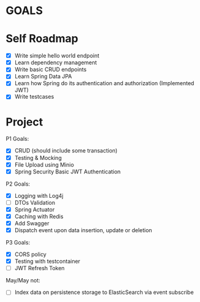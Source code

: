 # GOALS

# Self Roadmap
- [x] Write simple hello world endpoint
- [x] Learn dependency management
- [x] Write basic CRUD endpoints
- [x] Learn Spring Data JPA
- [x] Learn how Spring do its authentication and authorization (Implemented JWT)
- [x] Write testcases

# Project
P1 Goals:
- [x] CRUD (should include some transaction)
- [x] Testing & Mocking
- [x] File Upload using Minio
- [x] Spring Security Basic JWT Authentication

P2 Goals:
- [x] Logging with Log4j
- [ ] DTOs Validation
- [x] Spring Actuator
- [x] Caching with Redis
- [x] Add Swagger
- [x] Dispatch event upon data insertion, update or deletion

P3 Goals:
- [x] CORS policy
- [x] Testing with testcontainer
- [ ] JWT Refresh Token

May/May not:
- [ ] Index data on persistence storage to ElasticSearch via event subscribe

